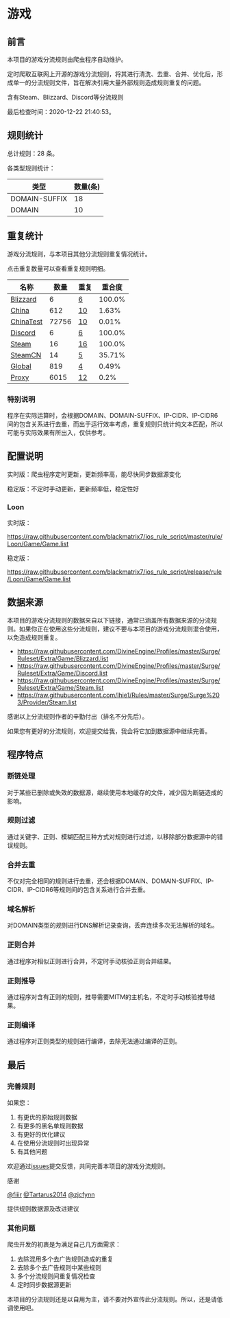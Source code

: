 # 游戏

## 前言

本项目的游戏分流规则由爬虫程序自动维护。

定时爬取互联网上开源的游戏分流规则，将其进行清洗、去重、合并、优化后，形成单一的分流规则文件，旨在解决引用大量外部规则造成规则重复的问题。

含有Steam、Blizzard、Discord等分流规则



最后检查时间：2020-12-22 21:40:53。

## 规则统计

总计规则：28 条。

各类型规则统计：

| 类型 | 数量(条) |
| ---- | ---- |
| DOMAIN-SUFFIX | 18 |
| DOMAIN | 10 |
## 重复统计

游戏分流规则，与本项目其他分流规则重复情况统计。

点击重复数量可以查看重复规则明细。

| 名称 | 数量 | 重复 | 重合度 |
| ---- | ---- | ---- | ------ |
|  [Blizzard](https://github.com/blackmatrix7/ios_rule_script/tree/master/rule/Loon/Blizzard)    | 6   | [6](https://raw.githubusercontent.com/blackmatrix7/ios_rule_script/master/rule/Loon/Game/Repeat.list)   |   100.0% |
|  [China](https://github.com/blackmatrix7/ios_rule_script/tree/master/rule/Loon/China)    | 612   | [10](https://raw.githubusercontent.com/blackmatrix7/ios_rule_script/master/rule/Loon/Game/Repeat.list)   |   1.63% |
|  [ChinaTest](https://github.com/blackmatrix7/ios_rule_script/tree/master/rule/Loon/ChinaTest)    | 72756   | [10](https://raw.githubusercontent.com/blackmatrix7/ios_rule_script/master/rule/Loon/Game/Repeat.list)   |   0.01% |
|  [Discord](https://github.com/blackmatrix7/ios_rule_script/tree/master/rule/Loon/Discord)    | 6   | [6](https://raw.githubusercontent.com/blackmatrix7/ios_rule_script/master/rule/Loon/Game/Repeat.list)   |   100.0% |
|  [Steam](https://github.com/blackmatrix7/ios_rule_script/tree/master/rule/Loon/Steam)    | 16   | [16](https://raw.githubusercontent.com/blackmatrix7/ios_rule_script/master/rule/Loon/Game/Repeat.list)   |   100.0% |
|  [SteamCN](https://github.com/blackmatrix7/ios_rule_script/tree/master/rule/Loon/SteamCN)    | 14   | [5](https://raw.githubusercontent.com/blackmatrix7/ios_rule_script/master/rule/Loon/Game/Repeat.list)   |   35.71% |
|  [Global](https://github.com/blackmatrix7/ios_rule_script/tree/master/rule/Loon/Global)    | 819   | [4](https://raw.githubusercontent.com/blackmatrix7/ios_rule_script/master/rule/Loon/Game/Repeat.list)   |   0.49% |
|  [Proxy](https://github.com/blackmatrix7/ios_rule_script/tree/master/rule/Loon/Proxy)    | 6015   | [12](https://raw.githubusercontent.com/blackmatrix7/ios_rule_script/master/rule/Loon/Game/Repeat.list)   |   0.2% |
### 特别说明
程序在实际运算时，会根据DOMAIN、DOMAIN-SUFFIX、IP-CIDR、IP-CIDR6间的包含关系进行去重，而出于运行效率考虑，重复规则只统计纯文本匹配，所以可能与实际效果有所出入，仅供参考。

## 配置说明

实时版：爬虫程序定时更新，更新频率高，能尽快同步数据源变化

稳定版：不定时手动更新，更新频率低，稳定性好

### Loon 
实时版：

https://raw.githubusercontent.com/blackmatrix7/ios_rule_script/master/rule/Loon/Game/Game.list

稳定版：

https://raw.githubusercontent.com/blackmatrix7/ios_rule_script/release/rule/Loon/Game/Game.list

## 数据来源

本项目的游戏分流规则的数据来自以下链接，通常已涵盖所有数据来源的分流规则。如果你正在使用这些分流规则，建议不要与本项目的游戏分流规则混合使用，以免造成规则重复。

- https://raw.githubusercontent.com/DivineEngine/Profiles/master/Surge/Ruleset/Extra/Game/Blizzard.list
- https://raw.githubusercontent.com/DivineEngine/Profiles/master/Surge/Ruleset/Extra/Game/Discord.list
- https://raw.githubusercontent.com/DivineEngine/Profiles/master/Surge/Ruleset/Extra/Game/Steam.list
- https://raw.githubusercontent.com/lhie1/Rules/master/Surge/Surge%203/Provider/Steam.list


感谢以上分流规则作者的辛勤付出（排名不分先后）。

如果您有更好的分流规则，欢迎提交给我，我会将它加到数据源中继续完善。

## 程序特点

### 断链处理

对于某些已删除或失效的数据源，继续使用本地缓存的文件，减少因为断链造成的影响。

### 规则过滤

通过关键字、正则、模糊匹配三种方式对规则进行过滤，以移除部分数据源中的错误规则。

### 合并去重

不仅对完全相同的规则进行去重，还会根据DOMAIN、DOMAIN-SUFFIX、IP-CIDR、IP-CIDR6等规则间的包含关系进行合并去重。

### 域名解析

对DOMAIN类型的规则进行DNS解析记录查询，丢弃连续多次无法解析的域名。

### 正则合并

通过程序对相似正则进行合并，不定时手动核验正则合并结果。

### 正则推导

通过程序对含有正则的规则，推导需要MITM的主机名，不定时手动核验推导结果。

### 正则编译

通过程序对正则类型的规则进行编译，去除无法通过编译的正则。

## 最后

### 完善规则

如果您：

1. 有更优的原始规则数据
2. 有更多的黑名单规则数据
3. 有更好的优化建议
4. 在使用分流规则时出现异常
5. 有其他问题

欢迎通过[issues](https://github.com/blackmatrix7/ios_rule_script/issues/new)提交反馈，共同完善本项目的游戏分流规则。

感谢

[@fiiir](https://github.com/fiiir) [@Tartarus2014](https://github.com/Tartarus2014) [@zjcfynn](https://github.com/zjcfynn) 

提供规则数据源及改进建议

### 其他问题

爬虫开发的初衷是为满足自己几方面需求：

1. 去除混用多个去广告规则造成的重复
2. 去除多个去广告规则中某些规则
3. 多个分流规则间重复情况检查
4. 定时同步数据源更新

本项目的分流规则还是以自用为主，请不要对外宣传此分流规则。所以，还是请低调使用吧。